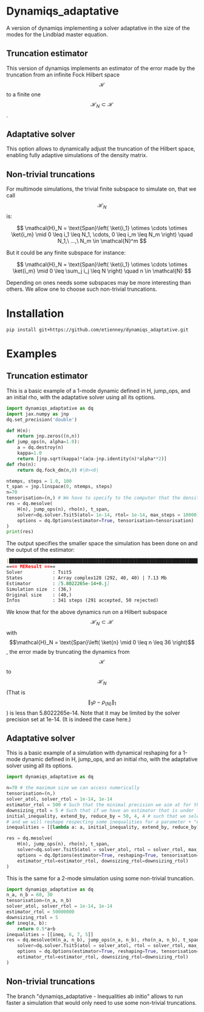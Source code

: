 # Dynamiqs_adaptative
A version of dynamiqs implementing a solver adaptative in the size of the modes for the Lindblad master equation.

## Truncation estimator 

This version of dynamiqs implements an estimator of the error made by the truncation from an infinite Fock Hilbert space $$\mathcal{H}$$ to a finite one $$\mathcal{H}_N \subset \mathcal{H}$$.

## Adaptative solver

This option allows to dynamically adjust the truncation of the Hilbert space, enabling fully adaptive simulations of the density matrix.

## Non-trivial truncations

For multimode simulations, the trivial finite subspace to simulate on, that we call $$\mathcal{H}_N$$ is:

$$ \mathcal{H}_N = \text{Span}\left( \ket{i_1} \otimes \cdots \otimes \ket{i_m} \mid 0 \leq i_1 \leq N_1, \cdots, 0 \leq i_m \leq N_m \right) \quad  N_1,\ ...,\ N_m \in \mathcal{N}^m $$

But it could be any finite subspace for instance:

$$ \mathcal{H}_N = \text{Span}\left(  \ket{i_1} \otimes \cdots \otimes \ket{i_m} \mid 0 \leq \sum_j i_j \leq N \right) \quad  n \in \mathcal{N} $$

Depending on ones needs some subspaces may be more interesting than others. We allow one to choose such non-trivial truncations. 
<!-- $$ \mathcal{H}_N = \text{Span}\{ \ket{i_1} \otimes \cdots \otimes \ket{i_m} \mid 0 \leq \sum_{j=0}^{m} i_j \leq N \} $$ -->

# Installation 

```shell
pip install git+https://github.com/etienney/dynamiqs_adaptative.git
```


# Examples

## Truncation estimator 

This is a basic example of a 1-mode dynamic defined in H, jump_ops, and an initial rho, with the adaptative solver using all its options.
```python
import dynamiqs_adaptative as dq
import jax.numpy as jnp
dq.set_precision('double') 

def H(n):
    return jnp.zeros((n,n))
def jump_ops(n, alpha=1.0):
    a = dq.destroy(n)
    kappa=1.0
    return [jnp.sqrt(kappa)*(a@a-jnp.identity(n)*alpha**2)]
def rho(n):
    return dq.fock_dm(n,0) #|0><0|

ntemps, steps = 1.0, 100
t_span = jnp.linspace(0, ntemps, steps)
n=70 
tensorisation=(n,) # We have to specify to the computer that the density matrix is defined as 1-mode of size n
res = dq.mesolve(
    H(n), jump_ops(n), rho(n), t_span,
    solver=dq.solver.Tsit5(atol= 1e-14, rtol= 1e-14, max_steps = 10000),
    options = dq.Options(estimator=True, tensorisation=tensorisation)
)
print(res)
```

The output specifies the smaller space the simulation has been done on and the output of the estimator:
```Markdown
|███████████████████████████████████████████████████████████████████████████████████████████████| 100.0% ◆ elapsed 366.38ms ◆ remaining 0.00ms
==== MEResult ====
Solver           : Tsit5
States           : Array complex128 (292, 40, 40) | 7.13 Mb
Estimator        : [5.8022265e-14+0.j]
Simulation size  : (36,)
Original size    : (40,)
Infos            : 341 steps (291 accepted, 50 rejected)
```
We know that for the above dynamics run on a Hilbert subspace $$\mathcal{H}_N \subset \mathcal{H}$$ with $$\mathcal{H}_N = \text{Span}\left( \ket{n} \mid 0 \leq n \leq 36 \right)$$, the error made by truncating the dynamics from $$\mathcal{H}$$ to $$\mathcal{H}_N$$ (That is $$\|_1 \rho - \rho_{(N)} \|_1$$) is less than 5.8022265e-14. Note that it may be limited by the solver precision set at 1e-14. (It is indeed the case here.)

## Adaptative solver

This is a basic example of a simulation with dynamical reshaping for a 1-mode dynamic defined in H, jump_ops, and an initial rho, with the adaptative solver using all its options.
```python
import dynamiqs_adaptative as dq

n=70 # the maximum size we can access numerically
tensorisation=(n,)
solver_atol, solver_rtol = 1e-14, 1e-14
estimator_rtol = 500 # Such that the minimal precision we aim at for the estimator is limit = 500*(solver_atol + solver_rtol)*t/(total_time)
downsizing_rtol = 5 # Such that if we have an estimator that is under limit/5 we reduce the size of our objects to win computation time
initial_inequality, extend_by, reduce_by = 50, 4, 4 # such that we select some initial states respecting the inequalities set in the first parameters among the variable "inequalities" (next line) for the parameter initial_inequality,
# and we will reshape respecting some inequalities for a parameter + "extend_by" while extending or the parameter - "reduce_by" while downsizing
inequalities = [[lambda a: a, initial_inequality, extend_by, reduce_by]] # a list of some inequalities set as [the inequality as a lambda function, the initial parameter for those inequalites, by how much we extend the parameter that control via the inequality the states we look at, by how much we reduce it]

res = dq.mesolve(
    H(n), jump_ops(n), rho(n), t_span, 
    solver=dq.solver.Tsit5(atol = solver_atol, rtol = solver_rtol, max_steps=10000), 
    options = dq.Options(estimator=True, reshaping=True, tensorisation=tensorisation, inequalities=inequalities,
    estimator_rtol=estimator_rtol, downsizing_rtol=downsizing_rtol)
)
```

This is the same for a 2-mode simulation using some non-trivial truncation.
```python
import dynamiqs_adaptative as dq
n_a, n_b = 60, 30
tensorisation=(n_a, n_b)
solver_atol, solver_rtol = 1e-14, 1e-14
estimator_rtol = 50000000
downsizing_rtol = 5
def ineq(a, b):
    return 0.5*a+b
inequalities = [[ineq, 6, 7, 5]]
res = dq.mesolve(H(n_a, n_b), jump_ops(n_a, n_b), rho(n_a, n_b), t_span, 
    solver=dq.solver.Tsit5(atol = solver_atol, rtol = solver_rtol, max_steps=3000), 
    options = dq.Options(estimator=True, reshaping=True, tensorisation=tensorisation, inequalities=inequalities,
    estimator_rtol=estimator_rtol, downsizing_rtol=downsizing_rtol)
)
```

## Non-trivial truncations

The branch "dynamiqs_adaptative - Inequalities ab initio" allows to run faster a simulation that would only need to use some non-trivial truncations.
